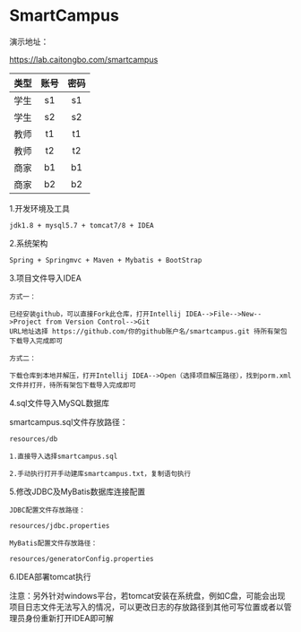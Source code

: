 # SmartCampus

演示地址：

   https://lab.caitongbo.com/smartcampus
    
   | 类型 | 账号 | 密码 |
   |  :-: |  :-: |  :-: | 
   | 学生| s1 | s1 |
   | 学生| s2 | s2 |
   | 教师| t1 | t1 | 
   | 教师| t2 | t2 | 
   | 商家| b1 | b1 |
   | 商家| b2 | b2 |

1.开发环境及工具

    jdk1.8 + mysql5.7 + tomcat7/8 + IDEA
    
2.系统架构

    Spring + Springmvc + Maven + Mybatis + BootStrap   
    
3.项目文件导入IDEA 
    
    方式一：
     
    已经安装github，可以直接Fork此仓库，打开Intellij IDEA-->File-->New-->Project from Version Control-->Git
    URL地址选择 https://github.com/你的github账户名/smartcampus.git 待所有架包下载导入完成即可
        
    方式二：
        
    下载仓库到本地并解压，打开Intellij IDEA-->Open（选择项目解压路径），找到porm.xml文件并打开，待所有架包下载导入完成即可     

4.sql文件导入MySQL数据库
  
   smartcampus.sql文件存放路径：
    
    resources/db 
  
    1.直接导入选择smartcampus.sql
     
    2.手动执行打开手动建库smartcampus.txt，复制语句执行     

5.修改JDBC及MyBatis数据库连接配置

    JDBC配置文件存放路径：
    
    resources/jdbc.properties
   
    MyBatis配置文件存放路径：
        
    resources/generatorConfig.properties

6.IDEA部署tomcat执行

   注意：另外针对windows平台，若tomcat安装在系统盘，例如C盘，可能会出现项目日志文件无法写入的情况，可以更改日志的存放路径到其他可写位置或者以管理员身份重新打开IDEA即可解
